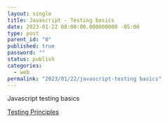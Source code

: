 ```yaml
---
layout: single
title: Javascript - Testing basics
date: 2023-01-22 08:00:00.000000000 -05:00
type: post
parent_id: "0"
published: true
password: ""
status: publish
categories:
  - web
permalink: "2023/01/22/javascript-testing basics"
---
```


Javascript testing basics

[Testing Principles](https://slides.com/kentcdodds/testing-principles)
